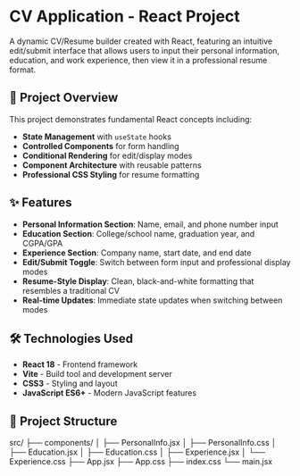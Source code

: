 # CV Application - React Project

A dynamic CV/Resume builder created with React, featuring an intuitive edit/submit interface that allows users to input their personal information, education, and work experience, then view it in a professional resume format.

## 🚀 Project Overview

This project demonstrates fundamental React concepts including:
- **State Management** with `useState` hooks
- **Controlled Components** for form handling
- **Conditional Rendering** for edit/display modes
- **Component Architecture** with reusable patterns
- **Professional CSS Styling** for resume formatting

## ✨ Features

- **Personal Information Section**: Name, email, and phone number input
- **Education Section**: College/school name, graduation year, and CGPA/GPA
- **Experience Section**: Company name, start date, and end date
- **Edit/Submit Toggle**: Switch between form input and professional display modes
- **Resume-Style Display**: Clean, black-and-white formatting that resembles a traditional CV
- **Real-time Updates**: Immediate state updates when switching between modes

## 🛠️ Technologies Used

- **React 18** - Frontend framework
- **Vite** - Build tool and development server
- **CSS3** - Styling and layout
- **JavaScript ES6+** - Modern JavaScript features

## 📁 Project Structure

src/
├── components/
│ ├── PersonalInfo.jsx
│ ├── PersonalInfo.css
│ ├── Education.jsx
│ ├── Education.css
│ ├── Experience.jsx
│ └── Experience.css
├── App.jsx
├── App.css
├── index.css
└── main.jsx